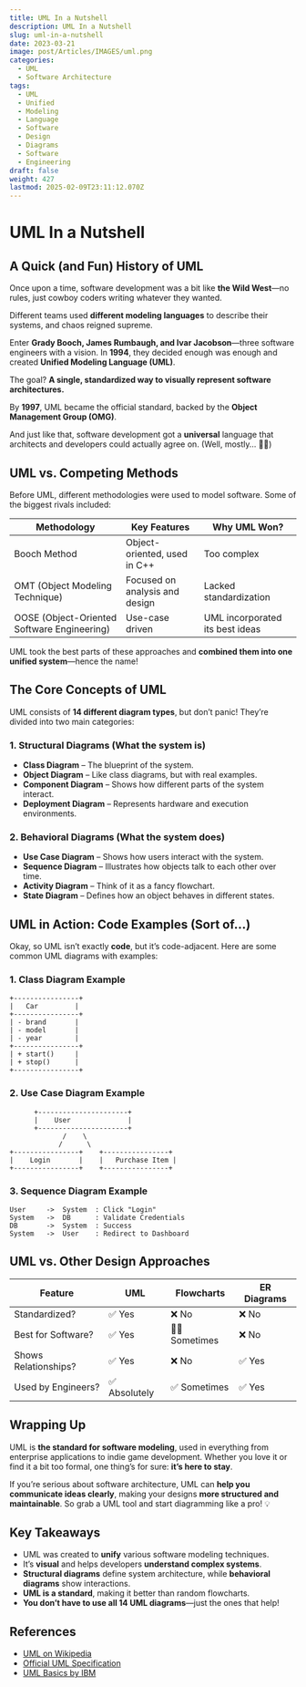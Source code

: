 ```yaml
---
title: UML In a Nutshell
description: UML In a Nutshell
slug: uml-in-a-nutshell
date: 2023-03-21
image: post/Articles/IMAGES/uml.png
categories:
  - UML
  - Software Architecture
tags:
  - UML
  - Unified
  - Modeling
  - Language
  - Software
  - Design
  - Diagrams
  - Software
  - Engineering
draft: false
weight: 427
lastmod: 2025-02-09T23:11:12.070Z
---
```

# UML In a Nutshell

## A Quick (and Fun) History of UML

Once upon a time, software development was a bit like **the Wild West**—no rules, just cowboy coders writing whatever they wanted.

Different teams used **different modeling languages** to describe their systems, and chaos reigned supreme.

Enter **Grady Booch, James Rumbaugh, and Ivar Jacobson**—three software engineers with a vision. In **1994**, they decided enough was enough and created **Unified Modeling Language (UML)**.

The goal? **A single, standardized way to visually represent software architectures.**

By **1997**, UML became the official standard, backed by the **Object Management Group (OMG)**.

And just like that, software development got a **universal** language that architects and developers could actually agree on. (Well, mostly… 🤷‍♂️)

## UML vs. Competing Methods

Before UML, different methodologies were used to model software. Some of the biggest rivals included:

| Methodology                                 | Key Features                   | Why UML Won?                    |
| ------------------------------------------- | ------------------------------ | ------------------------------- |
| Booch Method                                | Object-oriented, used in C++   | Too complex                     |
| OMT (Object Modeling Technique)             | Focused on analysis and design | Lacked standardization          |
| OOSE (Object-Oriented Software Engineering) | Use-case driven                | UML incorporated its best ideas |

UML took the best parts of these approaches and **combined them into one unified system**—hence the name!

## The Core Concepts of UML

UML consists of **14 different diagram types**, but don’t panic! They’re divided into two main categories:

### **1. Structural Diagrams** (What the system **is**)

* **Class Diagram** – The blueprint of the system.
* **Object Diagram** – Like class diagrams, but with real examples.
* **Component Diagram** – Shows how different parts of the system interact.
* **Deployment Diagram** – Represents hardware and execution environments.

### **2. Behavioral Diagrams** (What the system **does**)

* **Use Case Diagram** – Shows how users interact with the system.
* **Sequence Diagram** – Illustrates how objects talk to each other over time.
* **Activity Diagram** – Think of it as a fancy flowchart.
* **State Diagram** – Defines how an object behaves in different states.

## UML in Action: Code Examples (Sort of…)

Okay, so UML isn’t exactly **code**, but it’s code-adjacent. Here are some common UML diagrams with examples:

### 1. Class Diagram Example

```plaintext
+----------------+
|   Car         |
+----------------+
| - brand       |
| - model       |
| - year        |
+----------------+
| + start()     |
| + stop()      |
+----------------+
```

### 2. Use Case Diagram Example

```plaintext
      +----------------------+
      |    User              |
      +----------------------+
             /    \
            /      \
+----------------+    +----------------+
|    Login       |    |   Purchase Item |
+----------------+    +----------------+
```

### 3. Sequence Diagram Example

```plaintext
User     ->  System  : Click "Login"
System   ->  DB      : Validate Credentials
DB       ->  System  : Success
System   ->  User    : Redirect to Dashboard
```

## UML vs. Other Design Approaches

| Feature              | UML          | Flowcharts      | ER Diagrams |
| -------------------- | ------------ | --------------- | ----------- |
| Standardized?        | ✅ Yes        | ❌ No            | ❌ No        |
| Best for Software?   | ✅ Yes        | 🤷‍♂️ Sometimes | ❌ No        |
| Shows Relationships? | ✅ Yes        | ❌ No            | ✅ Yes       |
| Used by Engineers?   | ✅ Absolutely | ✅ Sometimes     | ✅ Yes       |

## Wrapping Up

UML is **the standard for software modeling**, used in everything from enterprise applications to indie game development. Whether you love it or find it a bit too formal, one thing’s for sure: **it’s here to stay**.

If you’re serious about software architecture, UML can **help you communicate ideas clearly**, making your designs **more structured and maintainable**. So grab a UML tool and start diagramming like a pro! 💡

## Key Takeaways

* UML was created to **unify** various software modeling techniques.
* It’s **visual** and helps developers **understand complex systems**.
* **Structural diagrams** define system architecture, while **behavioral diagrams** show interactions.
* **UML is a standard**, making it better than random flowcharts.
* **You don’t have to use all 14 UML diagrams**—just the ones that help!

## References

* [UML on Wikipedia](https://en.wikipedia.org/wiki/Unified_Modeling_Language)
* [Official UML Specification](https://www.omg.org/spec/UML/)
* [UML Basics by IBM](https://www.ibm.com/developerworks/rational/library/nov06/bell/)

